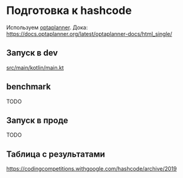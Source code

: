 # Подготовка к hashcode

Используем [optaplanner](https://www.optaplanner.org/). Дока: https://docs.optaplanner.org/latest/optaplanner-docs/html_single/

## Запуск в dev

[src/main/kotlin/main.kt](src/main/kotlin/main.kt)

## benchmark

TODO

## Запуск в проде

TODO

## Таблица с результатами

https://codingcompetitions.withgoogle.com/hashcode/archive/2019